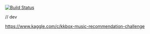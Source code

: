[![Build Status](https://travis-ci.org/yennanliu/KKBox_Music_Recommendation.svg?branch=master)](https://travis-ci.org/yennanliu/KKBox_Music_Recommendation)

// dev 

https://www.kaggle.com/c/kkbox-music-recommendation-challenge
